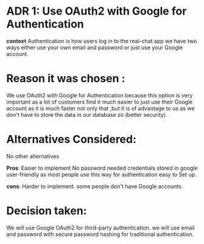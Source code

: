 
# ADR 1: Use OAuth2 with Google for Authentication

**context**
Authentication is how users log in to the real-chat app we have two ways either use your own email
and password or just use your Google account.

# Reason it was chosen :
We use OAuth2 with Google for Authentication because this option is very important
as a lot of customers find it much easier to just use their Google account as it is much faster not only that ,but it is of 
advantage to us as we don't have to store the data in our database so (better security).

# Alternatives Considered:
No other alternatives

**Pros**: 
Easier to implement
No password needed 
credentials stored in google
user-friendly as most people use this way for authentication 
easy to Set up.

**cons**:
Harder to implement.
some people don't have Google accounts.

# Decision taken:
We will use Google OAuth2 for third-party authentication.
we will use email and password with secure password hashing for traditional authentication.

